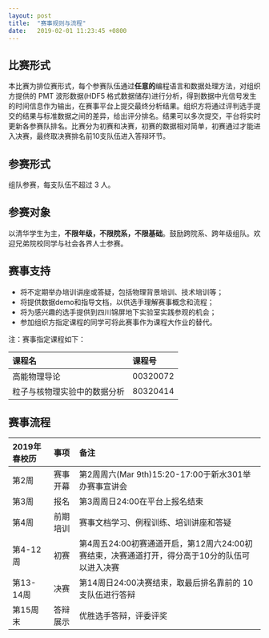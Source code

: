 ```yaml
---
layout: post
title:  "赛事规则与流程"
date:   2019-02-01 11:23:45 +0800
---
```


## 比赛形式

本比赛为排位赛形式，每个参赛队伍通过**任意的**编程语言和数据处理方法，对组织方提供的 PMT 波形数据(HDF5 格式数据储存)进行分析，得到数据中光信号发生的时间信息作为输出，在赛事平台上提交最终分析结果。组织方将通过评判选手提交的结果与标准数据之间的差异，给出评分排名。结果可以多次提交，平台将实时更新各参赛队排名。比赛分为初赛和决赛，初赛的数据相对简单，初赛通过才能进入决赛，最终取决赛排名前10支队伍进入答辩环节。

## 参赛形式

组队参赛，每支队伍不超过 3 人。

## 参赛对象
  
以清华学生为主，**不限年级，不限院系，不限基础**。鼓励跨院系、跨年级组队。欢迎兄弟院校同学与社会各界人士参赛。

## 赛事支持

* 将不定期举办培训讲座或答疑，包括物理背景培训、技术培训等；
* 将提供数据demo和指导文档，以供选手理解赛事概念和流程；
* 将为感兴趣的选手提供到四川锦屏地下实验室实践参观的机会；
* 参加组织方指定课程的同学可将此赛事作为课程大作业的替代。

注：赛事指定课程如下：

| 课程名                       | 课程号   |
|:-----------------------------|:---------|
| 高能物理导论                 | 00320072 |
| 粒子与核物理实验中的数据分析 | 80320414 |

## 赛事流程

| 2019年春校历 | 事项          | 备注                                                                                          |
| :---------   | :------------ | :-------------------------------------------------------------------------------------        |
| 第2周        | 赛事开幕      | 第2周周六(Mar 9th)15:20-17:00于新水301举办赛事宣讲会                                          |
| 第3周        | 报名          | 第3周周日24:00在平台上报名结束                                                                |
| 第4周        | 前期培训      | 赛事文档学习、例程训练、培训讲座和答疑                                                        |
| 第4-12周     | 初赛          | 第4周五24:00初赛通道开启，第12周六24:00初赛结束，决赛通道打开，得分高于10分的队伍可以进入决赛 |
| 第13-14周    | 决赛          | 第14周日24:00决赛结束，取最后排名靠前的 10 支队伍进行答辩                                     |
| 第15周末     | 答辩展示      | 优胜选手答辩，评委评奖                                                                        |
